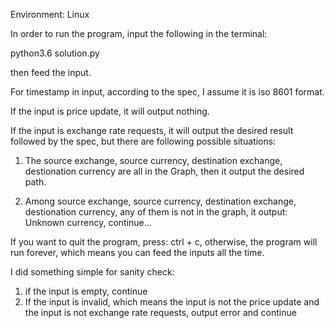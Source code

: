 Environment: Linux

In order to run the program, input the following in the terminal:

python3.6 solution.py


then feed the input.

For timestamp in input, according to the spec, I assume it is iso 8601 format.


If the input is price update, it will output nothing.

If the input is exchange rate requests, it will output the desired result followed by the spec, but there are following possible situations:

1) The source exchange, source currency, destination exchange, destionation currency are all in the Graph, then it output the desired path.

2) Among source exchange, source currency, destination exchange, destionation currency, any of them is not in the graph, it output:
Unknown currency, continue...


If you want to quit the program, press: ctrl + c, otherwise, the program will run forever, which means you can feed the inputs all the time.


I did something simple for sanity check:
1) if the input is empty, continue
2) If the input is invalid, which means the input is not the price update and the input is not exchange rate requests, output error and continue
